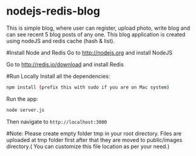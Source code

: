 # nodejs-redis-blog
This is simple blog, where user can register, upload photo, write blog and can see recent 5 blog posts of any one. This blog application is created using nodeJS and redis cache (hash &amp; list).

#Install Node and Redis
Go to http://nodejs.org and install NodeJS

Go to http://redis.io/download and install Redis

#Run Locally
Install all the dependencies:
```sh
npm install (prefix this with sudo if you are on Mac system)
```

Run the app:
```sh
node server.js
```

Then navigate to ``` http://localhost:3000 ```

#Note: 
Please create empty folder tmp in your root directory. Files are uploaded at tmp folder first after that they are moved to public/images directory.( You can customize this file location as per your need.)
